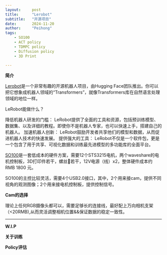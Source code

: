 ```yaml
---
layout:     post
title:      "Lerobot"
subtitle:   "开源项目"
date:       2024-11-20
author:     "Peihong"
tags:
    - SO100
    - ACT policy
    - TDMPC policy
    - Diffusion policy
    - 3D Print
    
---
```


**简介**

[Lerobot](https://github.com/huggingface/lerobot)是一个非常有趣的开源机器人项目，由Hugging Face团队推出。你可以把它想象成机器人领域的“Transformers”，就像Transformers库在自然语言处理领域的地位一样。

LeRobot能做什么？

降低机器人研发的门槛： LeRobot提供了全面的工具和资源，包括预训练模型、数据集、以及详细的教程。即使你不是机器人专家，也可以快速上手，搭建自己的机器人。
加速机器人创新： LeRobot鼓励开发者共享他们的模型和数据，从而促进机器人技术的快速发展。
提供强大的工具： LeRobot不仅是一个软件包，更是一个包含了用于共享、可视化数据和训练最先进模型的多功能库的全面平台。

[SO100](https://github.com/TheRobotStudio/SO-ARM100)是一套低成本的硬件方案，需要12个STS3215电机，两个waveshare的电机控制板，3D打印件若干，螺丝🔩若干，12V电源（线）x2，整体硬件成本约 RMB 1800 元。

SO100的主控比较灵活，需要4个USB2.0接口，其中，2个用来接cam，提供不同视角的观测图像；2个用来接电机控制板，提供控制信号。

**Cam的选择**

理论上任何RGB摄像头都可以，需要足够长的连接线，最好配上万向相机支架（<20RMB),从而灵活调整相机位置&&保证数据的稳定一致性。

---------------------------
**W.I.P**

**关于训练**

**Policy评估**






    